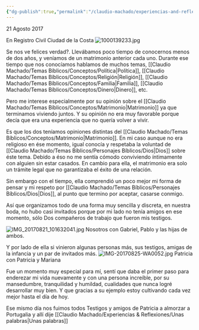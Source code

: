 ```yaml
---
{"dg-publish":true,"permalink":"/claudio-machado/experiencias-and-reflexiones/mi-boda/","tags":["Matrimonio"]}
---
```


21 Agosto 2017

En Registro Civil Ciudad de la Costa 
![1000139233.jpg](/img/user/Personal/Im%C3%A1genes/1000139233.jpg)  

Se nos ve felices verdad?. Llevábamos poco tiempo de conocernos menos de dos años, y veníamos de un matrimonio anterior cada uno. 
Durante ese tiempo que nos conocíamos hablamos de muchos temas, [[Claudio Machado/Temas Bíblicos/Conceptos/Política\|Política]], [[Claudio Machado/Temas Bíblicos/Conceptos/Religión\|Religión]], [[Claudio Machado/Temas Bíblicos/Conceptos/Familia\|Familia]], [[Claudio Machado/Temas Bíblicos/Conceptos/Dinero\|Dinero]], etc.

Pero me interese especialmente por su opinión sobre el [[Claudio Machado/Temas Bíblicos/Conceptos/Matrimonio\|Matrimonio]] ya que terminamos viviendo juntos. Y su opinión no era muy favorable porque decía que era una experiencia que no quería volver a vivir.

Es que los dos teníamos opiniones distintas del [[Claudio Machado/Temas Bíblicos/Conceptos/Matrimonio\|Matrimonio]]. En mi caso aunque no era religioso en ése momento, igual conocía y respetaba la voluntad de [[Claudio Machado/Temas Bíblicos/Personajes Bíblicos/Dios\|Dios]] sobre éste tema. Debido a éso no me sentía cómodo conviviendo íntimamente con alguien sin estar casados. En cambio para ella, el matrimonio era solo un trámite legal que no garantizaba el éxito de una relación.

Sin embargo con el tiempo, ella comprendió un poco mejor mi forma de pensar y mi respeto por [[Claudio Machado/Temas Bíblicos/Personajes Bíblicos/Dios\|Dios]], al punto que termino por aceptar, casarse conmigo.

Así que organizamos todo de una forma muy sencilla y discreta, en nuestra boda, no hubo casi invitados porque por mi lado no tenía amigos en ese momento, sólo Dos compañeros de trabajo que fueron mis testigos. 

![IMG_20170821_101632041.jpg](/img/user/Personal/Im%C3%A1genes/IMG_20170821_101632041.jpg)
Nosotros con Gabriel,  Pablo y las hijas de ambos.

Y por lado de ella si vinieron algunas personas más, sus testigos, amigas de la infancia y un par de invitados más.
![IMG-20170825-WA0052.jpg](/img/user/Personal/Im%C3%A1genes/IMG-20170825-WA0052.jpg)
Patricia con Patricia y Mariana 

Fue un momento muy especial para mí, sentí que daba el primer paso para enderezar mi vida nuevamente y con una persona increíble, por su mansedumbre, tranquilidad y humildad, cualidades que nunca logré desarrollar muy bien. Y que gracias a su ejemplo estoy cultivando cada vez mejor hasta el día de hoy.

Ese mismo día nos fuimos todos Testigos y amigos de Patricia a almorzar a Portugalia y allí dije [[Claudio Machado/Experiencias & Reflexiones/Unas palabras\|Unas palabras]]





